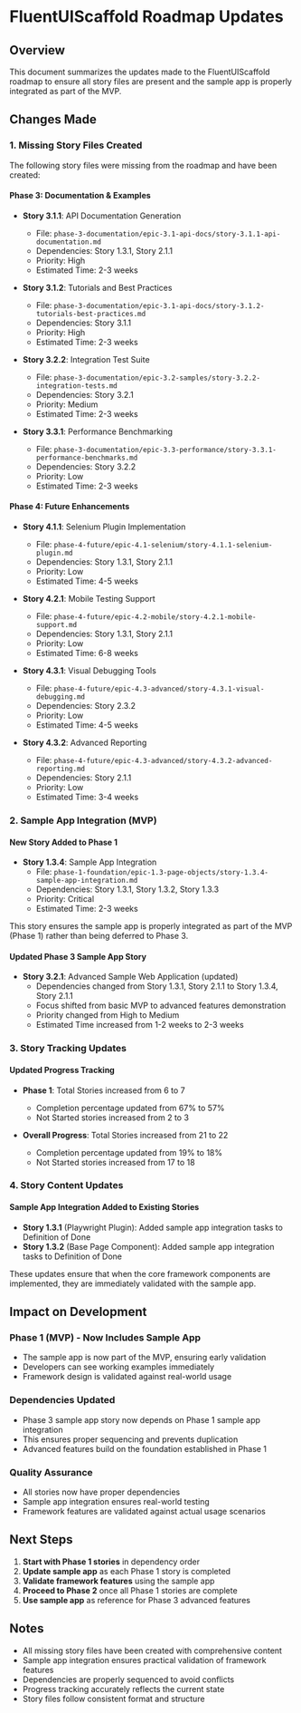 # FluentUIScaffold Roadmap Updates

## Overview

This document summarizes the updates made to the FluentUIScaffold roadmap to ensure all story files are present and the sample app is properly integrated as part of the MVP.

## Changes Made

### 1. Missing Story Files Created

The following story files were missing from the roadmap and have been created:

#### Phase 3: Documentation & Examples
- **Story 3.1.1**: API Documentation Generation
  - File: `phase-3-documentation/epic-3.1-api-docs/story-3.1.1-api-documentation.md`
  - Dependencies: Story 1.3.1, Story 2.1.1
  - Priority: High
  - Estimated Time: 2-3 weeks

- **Story 3.1.2**: Tutorials and Best Practices
  - File: `phase-3-documentation/epic-3.1-api-docs/story-3.1.2-tutorials-best-practices.md`
  - Dependencies: Story 3.1.1
  - Priority: High
  - Estimated Time: 2-3 weeks

- **Story 3.2.2**: Integration Test Suite
  - File: `phase-3-documentation/epic-3.2-samples/story-3.2.2-integration-tests.md`
  - Dependencies: Story 3.2.1
  - Priority: Medium
  - Estimated Time: 2-3 weeks

- **Story 3.3.1**: Performance Benchmarking
  - File: `phase-3-documentation/epic-3.3-performance/story-3.3.1-performance-benchmarks.md`
  - Dependencies: Story 3.2.2
  - Priority: Low
  - Estimated Time: 2-3 weeks

#### Phase 4: Future Enhancements
- **Story 4.1.1**: Selenium Plugin Implementation
  - File: `phase-4-future/epic-4.1-selenium/story-4.1.1-selenium-plugin.md`
  - Dependencies: Story 1.3.1, Story 2.1.1
  - Priority: Low
  - Estimated Time: 4-5 weeks

- **Story 4.2.1**: Mobile Testing Support
  - File: `phase-4-future/epic-4.2-mobile/story-4.2.1-mobile-support.md`
  - Dependencies: Story 1.3.1, Story 2.1.1
  - Priority: Low
  - Estimated Time: 6-8 weeks

- **Story 4.3.1**: Visual Debugging Tools
  - File: `phase-4-future/epic-4.3-advanced/story-4.3.1-visual-debugging.md`
  - Dependencies: Story 2.3.2
  - Priority: Low
  - Estimated Time: 4-5 weeks

- **Story 4.3.2**: Advanced Reporting
  - File: `phase-4-future/epic-4.3-advanced/story-4.3.2-advanced-reporting.md`
  - Dependencies: Story 2.1.1
  - Priority: Low
  - Estimated Time: 3-4 weeks

### 2. Sample App Integration (MVP)

#### New Story Added to Phase 1
- **Story 1.3.4**: Sample App Integration
  - File: `phase-1-foundation/epic-1.3-page-objects/story-1.3.4-sample-app-integration.md`
  - Dependencies: Story 1.3.1, Story 1.3.2, Story 1.3.3
  - Priority: Critical
  - Estimated Time: 2-3 weeks

This story ensures the sample app is properly integrated as part of the MVP (Phase 1) rather than being deferred to Phase 3.

#### Updated Phase 3 Sample App Story
- **Story 3.2.1**: Advanced Sample Web Application (updated)
  - Dependencies changed from Story 1.3.1, Story 2.1.1 to Story 1.3.4, Story 2.1.1
  - Focus shifted from basic MVP to advanced features demonstration
  - Priority changed from High to Medium
  - Estimated Time increased from 1-2 weeks to 2-3 weeks

### 3. Story Tracking Updates

#### Updated Progress Tracking
- **Phase 1**: Total Stories increased from 6 to 7
  - Completion percentage updated from 67% to 57%
  - Not Started stories increased from 2 to 3

- **Overall Progress**: Total Stories increased from 21 to 22
  - Completion percentage updated from 19% to 18%
  - Not Started stories increased from 17 to 18

### 4. Story Content Updates

#### Sample App Integration Added to Existing Stories
- **Story 1.3.1** (Playwright Plugin): Added sample app integration tasks to Definition of Done
- **Story 1.3.2** (Base Page Component): Added sample app integration tasks to Definition of Done

These updates ensure that when the core framework components are implemented, they are immediately validated with the sample app.

## Impact on Development

### Phase 1 (MVP) - Now Includes Sample App
- The sample app is now part of the MVP, ensuring early validation
- Developers can see working examples immediately
- Framework design is validated against real-world usage

### Dependencies Updated
- Phase 3 sample app story now depends on Phase 1 sample app integration
- This ensures proper sequencing and prevents duplication
- Advanced features build on the foundation established in Phase 1

### Quality Assurance
- All stories now have proper dependencies
- Sample app integration ensures real-world testing
- Framework features are validated against actual usage scenarios

## Next Steps

1. **Start with Phase 1 stories** in dependency order
2. **Update sample app** as each Phase 1 story is completed
3. **Validate framework features** using the sample app
4. **Proceed to Phase 2** once all Phase 1 stories are complete
5. **Use sample app** as reference for Phase 3 advanced features

## Notes

- All missing story files have been created with comprehensive content
- Sample app integration ensures practical validation of framework features
- Dependencies are properly sequenced to avoid conflicts
- Progress tracking accurately reflects the current state
- Story files follow consistent format and structure 